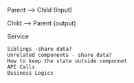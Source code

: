 Parent --> Child (Input)

Child --> Parent (output)


Service

    Siblings -share data?
    Unrelated components - share data?
    How to keep the state outside componnet
    API Calls
    Business Logics